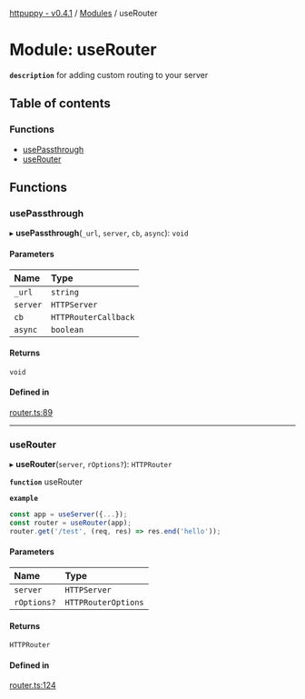 [httpuppy - v0.4.1](../README.md) / [Modules](../modules.md) / useRouter

# Module: useRouter

**`description`** for adding custom routing to your server

## Table of contents

### Functions

- [usePassthrough](useRouter.md#usepassthrough)
- [useRouter](useRouter.md#userouter)

## Functions

### usePassthrough

▸ **usePassthrough**(`_url`, `server`, `cb`, `async`): `void`

#### Parameters

| Name | Type |
| :------ | :------ |
| `_url` | `string` |
| `server` | `HTTPServer` |
| `cb` | `HTTPRouterCallback` |
| `async` | `boolean` |

#### Returns

`void`

#### Defined in

[router.ts:89](https://github.com/webpuppy/httpuppy/blob/fae7f8c/src/router.ts#L89)

___

### useRouter

▸ **useRouter**(`server`, `rOptions?`): `HTTPRouter`

**`function`** useRouter

**`example`**
```javascript
const app = useServer({...});
const router = useRouter(app);
router.get('/test', (req, res) => res.end('hello'));
```

#### Parameters

| Name | Type |
| :------ | :------ |
| `server` | `HTTPServer` |
| `rOptions?` | `HTTPRouterOptions` |

#### Returns

`HTTPRouter`

#### Defined in

[router.ts:124](https://github.com/webpuppy/httpuppy/blob/fae7f8c/src/router.ts#L124)
